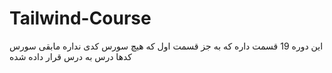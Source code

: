 # Tailwind-Course
این دوره 19 قسمت داره که به جز قسمت اول که هیچ سورس کدی نداره مابقی سورس کدها درس به درس قرار داده شده 
